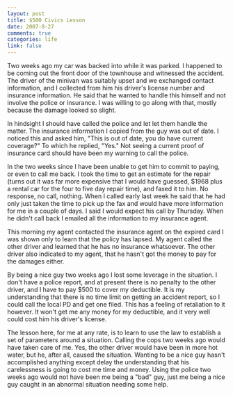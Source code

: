 ```yaml
--- 
layout: post
title: $500 Civics Lesson
date: 2007-8-27
comments: true
categories: life
link: false
---
```

Two weeks ago my car was backed into while it was parked.  I happened to be coming out the front door of the townhouse and witnessed the accident.  The driver of the minivan was suitably upset and we exchanged contact information, and I collected from him his driver's license number and insurance information.  He said that he wanted to handle this himself and not involve the police or insurance.  I was willing to go along with that, mostly because the damage looked so slight.

In hindsight I should have called the police and let let them handle the matter.  The insurance information I copied from the guy was out of date.  I noticed this and asked him, "This is out of date, you do have current coverage?"  To which he replied, "Yes."  Not seeing a current proof of insurance card should have been my warning to call the police.

In the two weeks since I have been unable to get him to commit to paying, or even to call me back.  I took the time to get an estimate for the repair (turns out it was far more expensive that I would have guessed, $1968 plus a rental car for the four to five day repair time), and faxed it to him.  No response, no call, nothing.  When I called early last week he said that he had only just taken the time to pick up the fax and would have more information for me in a couple of days.  I said I would expect his call by Thursday.  When he didn't call back I emailed all the information to my insurance agent.

This morning my agent contacted the insurance agent on the expired card I was shown only to learn that the policy has lapsed.  My agent called the other driver and learned that he has no insurance whatsoever.  The other driver also indicated to my agent, that he hasn't got the money to pay for the damages either.

By being a nice guy two weeks ago I lost some leverage in the situation.  I don't have a police report, and at present there is no penalty to the other driver, and  I have to pay $500 to cover my deductible.  It is my understanding that there is no time limit on getting an accident report, so I could call the local PD and get one filed.  This has a feeling of retaliation to it however.  It won't get me any money for my deductible, and it very well could cost him his driver's license.

The lesson here, for me at any rate, is to learn to use the law to establish a set of parameters around a situation.  Calling the cops two weeks ago would have taken care of me.  Yes, the other driver would have been in more hot water, but he, after all, caused the situation.  Wanting to be a nice guy hasn't accomplished anything except delay the understanding that his carelessness is going to cost me time and money.  Using the police two weeks ago would not have been me being a "bad" guy, just me being a nice guy caught in an abnormal situation needing some help.
